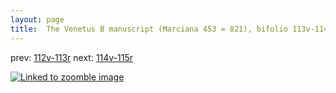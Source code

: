 ```yaml
---
layout: page
title:  The Venetus B manuscript (Marciana 453 = 821), bifolio 113v-114r
---
```


prev: [112v-113r](../112v-113r/) next: [114v-115r](../114v-115r/)



[![Linked to zoomble image](http://www.homermultitext.org/iipsrv?IIIF=/project/homer/pyramidal/deepzoom/hmt/vbbifolio/v1/vb_113v_114r.tif/full/2000,/0/default.jpg)](http://www.homermultitext.org/ict2/?urn=urn:cite2:hmt:vbbifolio.v1:vb_113v_114r)

